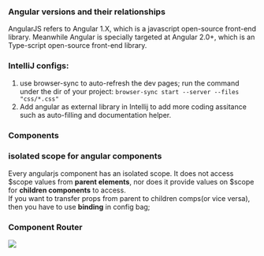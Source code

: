 ### Angular versions and their relationships
AngularJS refers to Angular 1.X, which is a javascript open-source front-end library.
Meanwhile Angular is specially targeted at Angular 2.0+, which is an Type-script open-source front-end library.

### IntelliJ configs: 
1. use browser-sync to auto-refresh the dev pages; 
run the command under the dir of your project: `browser-sync start --server --files "css/*.css"`  
2. Add angular as external library in Intellij to add more coding assitance such as auto-filling and documentation helper.

### Components

### isolated scope for angular components
Every angularjs component has an isolated scope. It does not access $scope values from **parent elements**, nor does it provide values on $scope for **children components** to access.  
If you want to transfer props from parent to children comps(or vice versa), then you have to use **binding** in config bag;
### Component Router
![](https://docs.angularjs.org/img/guide/component-based-architecture.svg)
